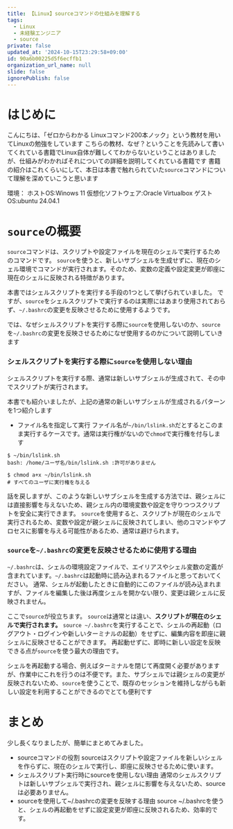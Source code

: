 ```yaml
---
title: 【Linux】sourceコマンドの仕組みを理解する
tags:
  - Linux
  - 未経験エンジニア
  - source
private: false
updated_at: '2024-10-15T23:29:58+09:00'
id: 90a6b00225d5f6ecffb1
organization_url_name: null
slide: false
ignorePublish: false
---
```

# はじめに
こんにちは、「ゼロからわかる Linuxコマンド200本ノック」という教材を用いてLinuxの勉強をしています
こちらの教材、なぜ？ということを先読みして書いてくれている書籍でLinux自体が難しくてわからないということはありましたが、仕組みがわかればそれについての詳細を説明してくれている書籍です
書籍の紹介はこれくらいにして、本日は本書で触れられていた`source`コマンドについて理解を深めていこうと思います

環境：
ホストOS:Winows 11
仮想化ソフトウェア:Oracle Virtualbox
ゲストOS:ubuntu 24.04.1

# `source`の概要
`source`コマンドは、スクリプトや設定ファイルを現在のシェルで実行するためのコマンドです。
`source`を使うと、新しいサブシェルを生成せずに、現在のシェル環境でコマンドが実行されます。そのため、変数の定義や設定変更が即座に現在のシェルに反映される特徴があります。

本書ではシェルスクリプトを実行する手段の1つとして挙げられていました。
ですが、`source`をシェルスクリプトで実行するのは実際にはあまり使用されておらず、`~/.bashrc`の変更を反映させるために使用するようです。

では、なぜシェルスクリプトを実行する際に`source`を使用しないのか、`source`を`~/.bashrc`の変更を反映させるためになぜ使用するのかについて説明していきます

### シェルスクリプトを実行する際に`source`を使用しない理由
シェルスクリプトを実行する際、通常は新しいサブシェルが生成されて、その中でスクリプトが実行されます。

本書でも紹介いましたが、上記の通常の新しいサブシェルが生成されるパターンを1つ紹介します
* ファイル名を指定して実行
ファイル名が`~/bin/lslink.sh`だとするとこのまま実行するケースです。通常は実行権がないので`chmod`で実行権を付与します
```
$ ~/bin/lslink.sh
bash: /home/ユーザ名/bin/lslink.sh :許可がありません

$ chmod a+x ~/bin/lslink.sh
# すべてのユーザに実行権を与える
```
話を戻しますが、このような新しいサブシェルを生成する方法では、親シェルには直接影響を与えないため、親シェル内の環境変数や設定を守りつつスクリプトを安全に実行できます。
`source`を使用すると、スクリプトが現在のシェルで実行されるため、変数や設定が親シェルに反映されてしまい、他のコマンドやプロセスに影響を与える可能性があるため、通常は避けられます。


### `source`を`~/.bashrc`の変更を反映させるために使用する理由
`~/.bashrc`は、シェルの環境設定ファイルで、エイリアスやシェル変数の定義が含まれています。`~/.bashrc`は起動時に読み込まれるファイルと思っておいてください。
通常、シェルが起動したときに自動的にこのファイルが読み込まれますが、ファイルを編集した後は再度シェルを開かない限り、変更は親シェルに反映されません。

ここで`source`が役立ちます。
`source`は通常とは違い、<strong>スクリプトが現在のシェルで実行されます。</strong>
`source ~/.bashrc`を実行することで、シェルの再起動（ログアウト・ログインや新しいターミナルの起動）をせずに、編集内容を即座に親シェルに反映させることができます。
再起動せずに、即時に新しい設定を反映できる点が`source`を使う最大の理由です。

シェルを再起動する場合、例えばターミナルを閉じて再度開く必要がありますが、作業中にこれを行うのは不便です。また、サブシェルでは親シェルの変更が反映されないため、`source`を使うことで、既存のセッションを維持しながらも新しい設定を利用することができるのでとても便利です

# まとめ
少し長くなりましたが、簡単にまとめてみました。
* sourceコマンドの役割
sourceはスクリプトや設定ファイルを新しいシェルを作らずに、現在のシェルで実行し、即座に反映させるために使います。
* シェルスクリプト実行時にsourceを使用しない理由
通常のシェルスクリプトは新しいサブシェルで実行され、親シェルに影響を与えないため、sourceは必要ありません。
* sourceを使用して~/.bashrcの変更を反映する理由
source ~/.bashrcを使うと、シェルの再起動をせずに設定変更が即座に反映されるため、効率的です。
